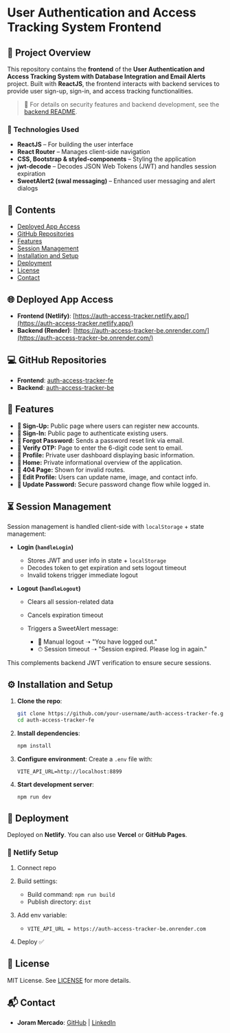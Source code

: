 # User Authentication and Access Tracking System Frontend

## 📝 Project Overview

This repository contains the **frontend** of the **User Authentication and Access Tracking System with Database Integration and Email Alerts** project. Built with **ReactJS**, the frontend interacts with backend services to provide user sign-up, sign-in, and access tracking functionalities.

> 📌 For details on security features and backend development, see the [backend README](https://github.com/jorammercado/auth-access-tracker-be/blob/main/README.md).

### 🚀 Technologies Used

* **ReactJS** – For building the user interface
* **React Router** – Manages client-side navigation
* **CSS, Bootstrap & styled-components** – Styling the application
* **jwt-decode** – Decodes JSON Web Tokens (JWT) and handles session expiration
* **SweetAlert2 (swal messaging)** – Enhanced user messaging and alert dialogs

## 📑 Contents

* [Deployed App Access](#deployed-app-access)
* [GitHub Repositories](#github-repositories)
* [Features](#features)
* [Session Management](#session-management)
* [Installation and Setup](#installation-and-setup)
* [Deployment](#deployment)
* [License](#license)
* [Contact](#contact)

## 🌐 Deployed App Access

* **Frontend (Netlify)**: [https://auth-access-tracker.netlify.app/](https://auth-access-tracker.netlify.app/)
* **Backend (Render)**: [https://auth-access-tracker-be.onrender.com/](https://auth-access-tracker-be.onrender.com/)

## 💻 GitHub Repositories

* **Frontend**: [auth-access-tracker-fe](https://github.com/jorammercado/auth-access-tracker-fe)
* **Backend**: [auth-access-tracker-be](https://github.com/jorammercado/auth-access-tracker-be)

## 🔐 Features

* **🔸 Sign-Up:** Public page where users can register new accounts.
* **🔸 Sign-In:** Public page to authenticate existing users.
* **🔸 Forgot Password:** Sends a password reset link via email.
* **🔸 Verify OTP:** Page to enter the 6-digit code sent to email.
* **🔸 Profile:** Private user dashboard displaying basic information.
* **🔸 Home:** Private informational overview of the application.
* **🔸 404 Page:** Shown for invalid routes.
* **🔸 Edit Profile:** Users can update name, image, and contact info.
* **🔸 Update Password:** Secure password change flow while logged in.

## ⏳ Session Management

Session management is handled client-side with `localStorage` + state management:

* **Login (`handleLogin`)**

  * Stores JWT and user info in state + `localStorage`
  * Decodes token to get expiration and sets logout timeout
  * Invalid tokens trigger immediate logout

* **Logout (`handleLogout`)**

  * Clears all session-related data
  * Cancels expiration timeout
  * Triggers a SweetAlert message:

    * 👋 Manual logout ➝ "You have logged out."
    * ⏱ Session timeout ➝ "Session expired. Please log in again."

This complements backend JWT verification to ensure secure sessions.

## ⚙️ Installation and Setup

1. **Clone the repo**:

   ```sh
   git clone https://github.com/your-username/auth-access-tracker-fe.git
   cd auth-access-tracker-fe
   ```

2. **Install dependencies**:

   ```sh
   npm install
   ```

3. **Configure environment**:
   Create a `.env` file with:

   ```env
   VITE_API_URL=http://localhost:8899
   ```

4. **Start development server**:

   ```sh
   npm run dev
   ```

## 🚀 Deployment

Deployed on **Netlify**. You can also use **Vercel** or **GitHub Pages**.

### 🔧 Netlify Setup

1. Connect repo
2. Build settings:

   * Build command: `npm run build`
   * Publish directory: `dist`
3. Add env variable:

   * `VITE_API_URL = https://auth-access-tracker-be.onrender.com`
4. Deploy ✅

## 📄 License

MIT License. See [LICENSE](https://opensource.org/license/mit) for more details.

## 📬 Contact

* **Joram Mercado**: [GitHub](https://github.com/jorammercado) | [LinkedIn](https://www.linkedin.com/in/jorammercado)
